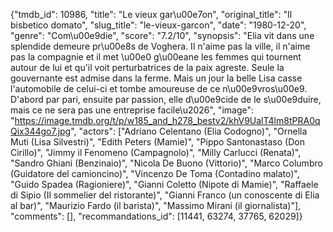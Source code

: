 {"tmdb_id": 10986, "title": "Le vieux gar\u00e7on", "original_title": "Il bisbetico domato", "slug_title": "le-vieux-garcon", "date": "1980-12-20", "genre": "Com\u00e9die", "score": "7.2/10", "synopsis": "Elia vit dans une splendide demeure pr\u00e8s de Voghera. Il n'aime pas la ville, il n'aime pas la compagnie et il met \u00e0 g\u00eane les femmes qui tournent autour de lui et qu'il voit perturbatrices de la paix agreste. Seule la gouvernante est admise dans la ferme. Mais un jour la belle Lisa casse l'automobile de celui-ci et tombe amoureuse de ce n\u00e9vros\u00e9. D'abord par pari, ensuite par passion, elle d\u00e9cide de le s\u00e9duire, mais ce ne sera pas une entreprise facile\u2026", "image": "https://image.tmdb.org/t/p/w185_and_h278_bestv2/khV9UalT4lm8tPRA0qQix344go7.jpg", "actors": ["Adriano Celentano (Elia Codogno)", "Ornella Muti (Lisa Silvestri)", "Edith Peters (Mamie)", "Pippo Santonastaso (Don Cirillo)", "Jimmy il Fenomeno (Campagnolo)", "Milly Carlucci (Renata)", "Sandro Ghiani (Benzinaio)", "Nicola De Buono (Vittorio)", "Marco Columbro (Guidatore del camioncino)", "Vincenzo De Toma (Contadino malato)", "Guido Spadea (Ragioniere)", "Gianni Coletto (Nipote di Mamie)", "Raffaele di Sipio (Il sommelier del ristorante)", "Gianni Franco (un conoscente di Elia al bar)", "Maurizio Fardo (il barista)", "Massimo Mirani (il giornalista)"], "comments": [], "recommandations_id": [11441, 63274, 37765, 62029]}